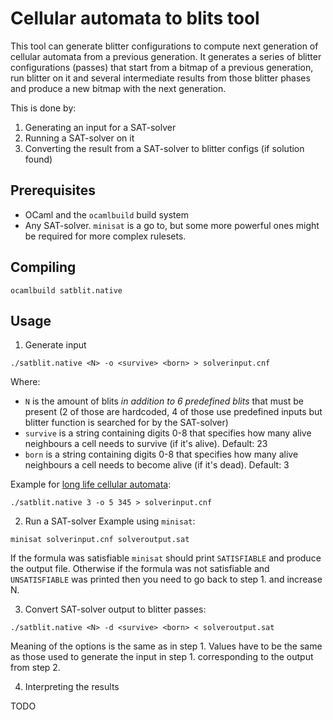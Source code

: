 # Cellular automata to blits tool

This tool can generate blitter configurations to compute next generation of cellular automata from a previous generation.
It generates a series of blitter configurations (passes) that start from a bitmap of a previous generation, run blitter on it and several intermediate results from those blitter phases and produce a new bitmap with the next generation.

This is done by:
1. Generating an input for a SAT-solver
2. Running a SAT-solver on it
3. Converting the result from a SAT-solver to blitter configs (if solution found)

## Prerequisites

- OCaml and the `ocamlbuild` build system
- Any SAT-solver. `minisat` is a go to, but some more powerful ones might be required for more complex rulesets.

## Compiling

```
ocamlbuild satblit.native
```

## Usage

1. Generate input 
```
./satblit.native <N> -o <survive> <born> > solverinput.cnf
```

Where:
- `N` is the amount of blits *in addition to 6 predefined blits* that must be present (2 of those are hardcoded, 4 of those use predefined inputs but blitter function is searched for by the SAT-solver)
- `survive` is a string containing digits 0-8 that specifies how many alive neighbours a cell needs to survive (if it's alive). Default: 23
- `born` is a string containing digits 0-8 that specifies how many alive neighbours a cell needs to become alive (if it's dead). Default: 3

Example for [long life cellular automata](https://conwaylife.com/wiki/OCA:LongLife):
```
./satblit.native 3 -o 5 345 > solverinput.cnf
```

2. Run a SAT-solver
Example using `minisat`:
```
minisat solverinput.cnf solveroutput.sat
```

If the formula was satisfiable `minisat` should print `SATISFIABLE` and produce the output file.
Otherwise if the formula was not satisfiable and `UNSATISFIABLE` was printed then you need to go back to step 1. and increase N.

3. Convert SAT-solver output to blitter passes:

```
./satblit.native <N> -d <survive> <born> < solveroutput.sat
```

Meaning of the options is the same as in step 1.
Values have to be the same as those used to generate the input in step 1. corresponding to the output from step 2.

4. Interpreting the results

TODO
